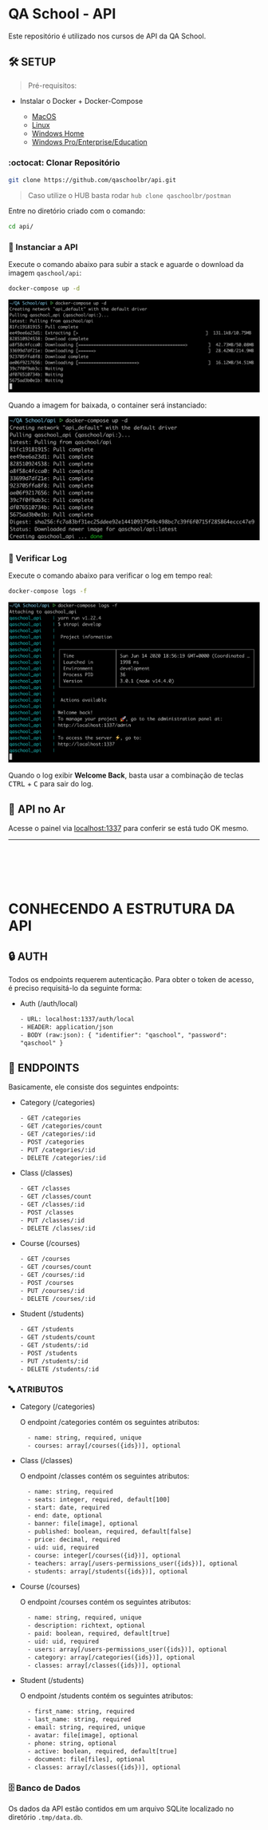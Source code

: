 # QA School - API

Este repositório é utilizado nos cursos de API da QA School.

## :hammer_and_wrench: SETUP

> Pré-requisitos:

- Instalar o Docker + Docker-Compose

  - [MacOS](https://github.com/qaschoolbr/setup/blob/master/macos/docker/README.md)
  - [Linux](https://github.com/qaschoolbr/setup/blob/master/linux/docker/README.md)
  - [Windows Home](https://github.com/qaschoolbr/setup/blob/master/windows/docker/toolbox/README.md)
  - [Windows Pro/Enterprise/Education](https://github.com/qaschoolbr/setup/blob/master/windows/docker/desktop/README.md)

### :octocat: Clonar Repositório

```bash
git clone https://github.com/qaschoolbr/api.git
```

> Caso utilize o HUB basta rodar `hub clone qaschoolbr/postman`

Entre no diretório criado com o comando:

```bash
cd api/
```

### :whale: Instanciar a API

Execute o comando abaixo para subir a stack e aguarde o download da imagem `qaschool/api`:

```bash
docker-compose up -d
```

![Pull](images/pull.png)

Quando a imagem for baixada, o container será instanciado:

![Created](images/created.png)

### :memo: Verificar Log

Execute o comando abaixo para verificar o log em tempo real:

```bash
docker-compose logs -f
```

![Log](images/log.png)

Quando o log exibir **Welcome Back**, basta usar a combinação de teclas <kbd>CTRL</kbd> + <kbd>C</kbd> para sair do log.

## :rocket: API no Ar

Acesse o painel via [localhost:1337](http://localhost:1337) para conferir se está tudo OK mesmo.

---

<br><br><br><br>

# CONHECENDO A ESTRUTURA DA API

## :lock: AUTH

Todos os endpoints requerem autenticação. Para obter o token de acesso, é preciso requisitá-lo da seguinte forma:

- Auth (/auth/local)

      - URL: localhost:1337/auth/local
      - HEADER: application/json
      - BODY (raw:json): { "identifier": "qaschool", "password": "qaschool" }

## :link: ENDPOINTS

Basicamente, ele consiste dos seguintes endpoints:

- Category (/categories)

      - GET /categories
      - GET /categories/count
      - GET /categories/:id
      - POST /categories
      - PUT /categories/:id
      - DELETE /categories/:id

- Class (/classes)

      - GET /classes
      - GET /classes/count
      - GET /classes/:id
      - POST /classes
      - PUT /classes/:id
      - DELETE /classes/:id

- Course (/courses)

      - GET /courses
      - GET /courses/count
      - GET /courses/:id
      - POST /courses
      - PUT /courses/:id
      - DELETE /courses/:id

- Student (/students)

      - GET /students
      - GET /students/count
      - GET /students/:id
      - POST /students
      - PUT /students/:id
      - DELETE /students/:id

### :abc: ATRIBUTOS

- Category (/categories)

    O endpoint /categories contém os seguintes atributos:

        - name: string, required, unique
        - courses: array[/courses({ids})], optional

- Class (/classes)

    O endpoint /classes contém os seguintes atributos:

        - name: string, required
        - seats: integer, required, default[100]
        - start: date, required
        - end: date, optional
        - banner: file[image], optional
        - published: boolean, required, default[false]
        - price: decimal, required
        - uid: uid, required
        - course: integer[/courses({id})], optional
        - teachers: array[/users-permissions_user({ids})], optional
        - students: array[/students({ids})], optional

- Course (/courses)

    O endpoint /courses contém os seguintes atributos:

        - name: string, required, unique
        - description: richtext, optional
        - paid: boolean, required, default[true]
        - uid: uid, required
        - users: array[/users-permissions_user({ids})], optional
        - category: array[/categories({ids})], optional
        - classes: array[/classes({ids})], optional

- Student (/students)

    O endpoint /students contém os seguintes atributos:

        - first_name: string, required
        - last_name: string, required
        - email: string, required, unique
        - avatar: file[image], optional
        - phone: string, optional
        - active: boolean, required, default[true]
        - document: file[files], optional
        - classes: array[/classes({ids})], optional

### :file_cabinet: Banco de Dados

Os dados da API estão contidos em um arquivo SQLite localizado no diretório `.tmp/data.db`.
